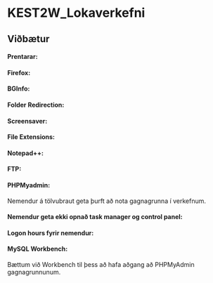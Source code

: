 # KEST2W_Lokaverkefni

## Viðbætur

#### Prentarar:


#### Firefox:

#### BGInfo:

#### Folder Redirection:

#### Screensaver:

#### File Extensions:

#### Notepad++:

#### FTP:

#### PHPMyadmin:

Nemendur á tölvubraut geta þurft að nota gagnagrunna í verkefnum.

#### Nemendur geta ekki opnað task manager og control panel:

#### Logon hours fyrir nemendur:

#### MySQL Workbench:

Bættum við Workbench til þess að hafa aðgang að PHPMyAdmin gagnagrunnunum.
